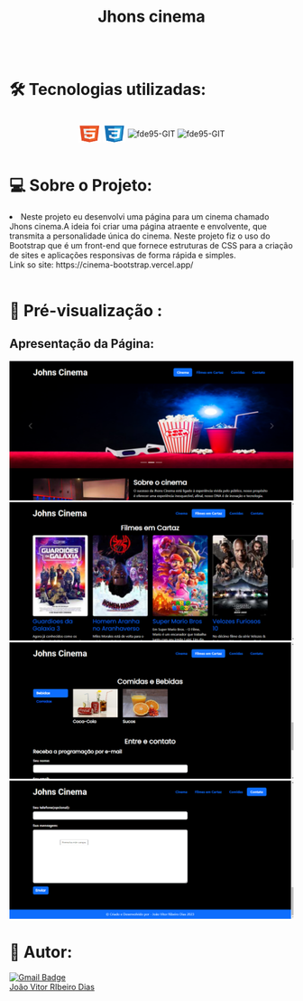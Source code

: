 # <div align="center">Jhons cinema</div>
<div align='center'><img align="center" src="https://i.gifer.com/origin/7a/7ac7a2631f6ff16ec44c0827cbc2a72f.gif" alt=""></img></div>
<br>

# 🛠 Tecnologias utilizadas:
<br>
<div style="display: inline_block">
  <div align="center">
  <img align="center" alt="fde95-HTML" height="30" width="40" src="https://raw.githubusercontent.com/devicons/devicon/master/icons/html5/html5-original.svg">
   <img align="center" alt="fde95-CSS" height="30" width="40" src="https://raw.githubusercontent.com/devicons/devicon/master/icons/css3/css3-original.svg">
  <img align="center" alt="fde95-GIT" height="30" width="40" src="https://cdn.jsdelivr.net/gh/devicons/devicon/icons/git/git-original.svg">
  <img align="center" alt="fde95-GIT" height="30" width="40" src="https://camo.githubusercontent.com/c76217244e1b3700a87058abf858e20a313b06dfadd972121d0d42de5bd20fa5/68747470733a2f2f63646e2e6a7364656c6976722e6e65742f67682f64657669636f6e732f64657669636f6e2f69636f6e732f626f6f7473747261702f626f6f7473747261702d6f726967696e616c2e737667">

</div>
<br>

# 💻  Sobre o Projeto:
<li>Neste projeto eu desenvolvi uma página para um cinema chamado Jhons cinema.A ideia foi criar uma página atraente e envolvente, que transmita a personalidade única do cinema. Neste projeto fiz o uso do Bootstrap que é um front-end que fornece estruturas de CSS para a criação de sites e aplicações responsivas de forma rápida e simples. 
</br>
Link so site: https://cinema-bootstrap.vercel.app/</li>
</br>

# 🎨 Pré-visualização :
## Apresentação da Página:
<img  src="midia.readme/1.png">
<br>
<img  src="midia.readme/2.png">
<br>
<img  src="midia.readme/3.png">
<br>
<img  src="midia.readme/4.png">

# 🦸 Autor:
[![Gmail Badge](https://img.shields.io/badge/-joaovitordias.2b@gmail.com-c14438?style=flat-square&logo=Gmail&logoColor=white&link=mailto:joaovitordias.2b@gmail.com)](mailto:joaovitordias.2b@gmail.com)
<br/>
<a href="https://www.linkedin.com/in/jo%C3%A3o-vitor-ribeiro-dias-339a56258/" target="_blank">João Vitor RIbeiro Dias</a>
